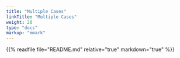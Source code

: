 ```yaml
---
title: "Multiple Cases"
linkTitle: "Multiple Cases"
weight: 20
type: "docs"
markup: "mmark"
---
```


{{% readfile file="README.md" relative="true" markdown="true" %}}
